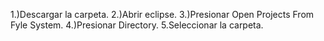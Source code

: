 1.)Descargar la carpeta.
2.)Abrir eclipse.
3.)Presionar Open Projects From Fyle System.
4.)Presionar Directory.
5.Seleccionar la carpeta.
